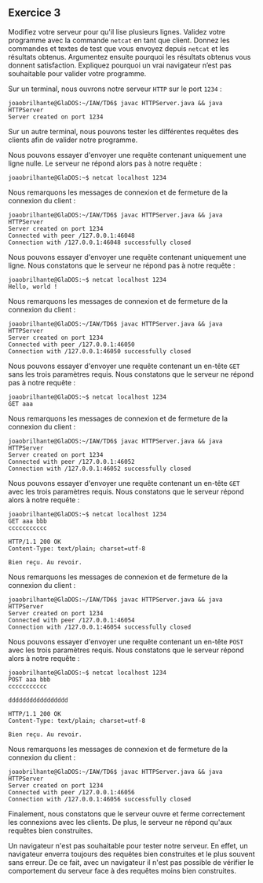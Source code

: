 ## Exercice 3

Modifiez votre serveur pour qu'il lise plusieurs lignes. Validez votre programme
avec la commande `netcat` en tant que client. Donnez les commandes et textes de
test que vous envoyez depuis `netcat` et les résultats obtenus. Argumentez ensuite
pourquoi les résultats obtenus vous donnent satisfaction. Expliquez pourquoi un
vrai navigateur n’est pas souhaitable pour valider votre programme.

Sur un terminal, nous ouvrons notre serveur `HTTP` sur le port `1234` :

	joaobrilhante@GlaDOS:~/IAW/TD6$ javac HTTPServer.java && java HTTPServer
	Server created on port 1234

Sur un autre terminal, nous pouvons tester les différentes requêtes des clients
afin de valider notre programme.

Nous pouvons essayer d'envoyer une requête contenant uniquement une ligne nulle.
Le serveur ne répond alors pas à notre requête :

	joaobrilhante@GlaDOS:~$ netcat localhost 1234


Nous remarquons les messages de connexion et de fermeture de la connexion du
client :


	joaobrilhante@GlaDOS:~/IAW/TD6$ javac HTTPServer.java && java HTTPServer
	Server created on port 1234
	Connected with peer /127.0.0.1:46048
	Connection with /127.0.0.1:46048 successfully closed


Nous pouvons essayer d'envoyer une requête contenant uniquement une ligne.
Nous constatons que le serveur ne répond pas à notre requête :

	joaobrilhante@GlaDOS:~$ netcat localhost 1234
	Hello, world !

Nous remarquons les messages de connexion et de fermeture de la connexion du
client :

	joaobrilhante@GlaDOS:~/IAW/TD6$ javac HTTPServer.java && java HTTPServer
	Server created on port 1234
	Connected with peer /127.0.0.1:46050
	Connection with /127.0.0.1:46050 successfully closed

Nous pouvons essayer d'envoyer une requête contenant un en-tête `GET` sans les
trois paramètres requis. Nous constatons que le serveur ne répond pas à notre
requête :

	joaobrilhante@GlaDOS:~$ netcat localhost 1234
	GET aaa

Nous remarquons les messages de connexion et de fermeture de la connexion du
client :

	joaobrilhante@GlaDOS:~/IAW/TD6$ javac HTTPServer.java && java HTTPServer
	Server created on port 1234
	Connected with peer /127.0.0.1:46052
	Connection with /127.0.0.1:46052 successfully closed

Nous pouvons essayer d'envoyer une requête contenant un en-tête `GET` avec les
trois paramètres requis. Nous constatons que le serveur répond alors à notre
requête :

	joaobrilhante@GlaDOS:~$ netcat localhost 1234
	GET aaa bbb
	ccccccccccc

	HTTP/1.1 200 OK
	Content-Type: text/plain; charset=utf-8

	Bien reçu. Au revoir.

Nous remarquons les messages de connexion et de fermeture de la connexion du
client :

	joaobrilhante@GlaDOS:~/IAW/TD6$ javac HTTPServer.java && java HTTPServer
	Server created on port 1234
	Connected with peer /127.0.0.1:46054
	Connection with /127.0.0.1:46054 successfully closed

Nous pouvons essayer d'envoyer une requête contenant un en-tête `POST` avec les
trois paramètres requis. Nous constatons que le serveur répond alors à notre
requête :

	joaobrilhante@GlaDOS:~$ netcat localhost 1234
	POST aaa bbb
	ccccccccccc

	ddddddddddddddddd

	HTTP/1.1 200 OK
	Content-Type: text/plain; charset=utf-8

	Bien reçu. Au revoir.

Nous remarquons les messages de connexion et de fermeture de la connexion du
client :

	joaobrilhante@GlaDOS:~/IAW/TD6$ javac HTTPServer.java && java HTTPServer
	Server created on port 1234
	Connected with peer /127.0.0.1:46056
	Connection with /127.0.0.1:46056 successfully closed

Finalement, nous constatons que le serveur ouvre et ferme correctement les
connexions avec les clients. De plus, le serveur ne répond qu'aux requêtes bien
construites.

Un navigateur n'est pas souhaitable pour tester notre serveur. En effet, un
navigateur enverra toujours des requêtes bien construites et le plus souvent
sans erreur. De ce fait, avec un navigateur il n'est pas possible de vérifier
le comportement du serveur face à des requêtes moins bien construites.
